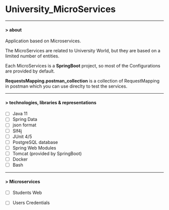 # University_MicroServices

---

#### > about
Application based on Microservices.

The MicroServices are related to University World, but they are based on a limited number of entities.

Each MicroServices is a **SpringBoot** project, so most of the Configurations are provided by default.

**RequestsMapping.postman_collection** is a collection of RequestMapping in postman which you can use direclty to test the services.

---
#### > technologies, libraries & representations

- [ ] Java 11
- [ ] Spring Data
- [ ] json format
- [ ] Slf4j
- [ ] JUnit 4/5
- [ ] PostgreSQL database
- [ ] Spring Web Modules
- [ ] Tomcat (provided by SpringBoot)
- [ ] Docker 
- [ ] Bash 

---
#### > Microservices

- [ ] Students Web 
- [ ] Users Credentials



